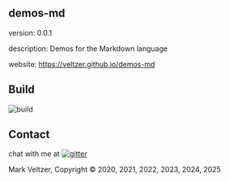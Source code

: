 ## demos-md

version: 0.0.1

description: Demos for the Markdown language

website: https://veltzer.github.io/demos-md

## Build

![build](https://github.com/veltzer/demos-md/workflows/build/badge.svg)


## Contact

chat with me at [![gitter](https://badges.gitter.im/Join%20Chat.svg)](https://gitter.im/veltzer/mark.veltzer)

Mark Veltzer, Copyright © 2020, 2021, 2022, 2023, 2024, 2025
